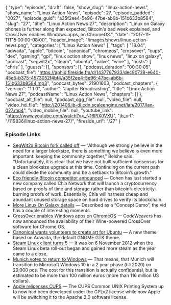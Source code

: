 {
  "type": "episode",
  "draft": false,
  "show_slug": "linux-action-news",
  "show_name": "Linux Action News",
  "episode": 27,
  "episode_padded": "0027",
  "episode_guid": "a35f2ee4-5e96-47be-ab6b-151b633b8584",
  "slug": "27",
  "title": "Linux Action News 27",
  "description": "Linux on Galaxy phones is further along than expected, Bitcoin's bad week explained, and CrossOver enables Windows apps, on ChromeOS.",
  "date": "2017-11-11T15:00:00-08:00",
  "header_image": "/images/shows/linux-action-news.png",
  "categories": [
    "Linux Action News"
  ],
  "tags": [
    "18.04",
    "adwaita",
    "apple",
    "bitcoin",
    "canonical",
    "chromeos",
    "crossover",
    "cups",
    "dex",
    "gaming",
    "gpl",
    "linux action show",
    "linux news",
    "linux on galaxy",
    "podcast",
    "segwit2x",
    "steam",
    "ubuntu",
    "valve",
    "wine"
  ],
  "hosts": [
    "chris"
  ],
  "guests": [],
  "sponsors": [],
  "podcast_duration": "00:30:05",
  "podcast_file": "https://aphid.fireside.fm/d/1437767933/dec90738-e640-45e5-b375-4573052f4bf4/a35f2ee4-5e96-47be-ab6b-151b633b8584.mp3",
  "podcast_bytes": 21901603,
  "podcast_chapters": {
    "version": "1.1.0",
    "author": "Jupiter Broadcasting",
    "title": "Linux Action News 27",
    "podcastName": "Linux Action News",
    "chapters": []
  },
  "podcast_alt_file": null,
  "podcast_ogg_file": null,
  "video_file": null,
  "video_hd_file": "http://201406.jb-dl.cdn.scaleengine.net/lan/2017/lan-027.mp4",
  "video_mobile_file": null,
  "youtube_link": "https://www.youtube.com/watch?v=_N16PIX0VXU",
  "jb_url": "/119836/linux-action-news-27/",
  "fireside_url": "/27"
}


### Episode Links

  * [SegWit2x Bitcoin fork called off](https://www.theregister.co.uk/2017/11/08/bitcoin_drops_segwit2x_hard_fork_pierces_price_ceiling/ "SegWit2x Bitcoin fork called off") — "Although we strongly believe in the need for a larger blocksize, there is something we believe is even more important: keeping the community together," Belshe said. "Unfortunately, it is clear that we have not built sufficient consensus for a clean blocksize upgrade at this time. Continuing on the current path could divide the community and be a setback to Bitcoin’s growth."
  * [Eco friendly Bitcoin competitor announced](https://techcrunch.com/2017/11/08/chia-network-cryptocurrency/ "Eco friendly Bitcoin competitor announced") — Cohen has just started a new company called Chia Network that will launch a cryptocurrency based on proofs of time and storage rather than bitcoin’s electricity-burning proofs of work. Essentially, Chia will harness cheap and abundant unused storage space on hard drives to verify its blockchain.
  * [More Linux On Galaxy details](https://www.theregister.co.uk/2017/11/10/linux_on_galaxy_video_demo/ "More Linux On Galaxy details") — Described as a “Concept Demo”, the vid has a couple of interesting moments.
  * [CrossOver enables Windows apps on ChromeOS](https://www.phoronix.com/scan.php?page=news_item&px=CrossOver-Chrome-OS "CrossOver enables Windows apps on ChromeOS") — CodeWeavers has now announced the availability of their Wine-powered CrossOver software for Chrome OS. 
  * [Canonical wants volunteers to create art for Ubuntu](http://www.omgubuntu.co.uk/2017/11/ubuntu-theme-contest-18-04 "Canonical wants volunteers to create art for Ubuntu") — A new theme based on Adwaita, the default GNOME GTK theme.
  * [Steam Linux client turns 5](https://www.phoronix.com/scan.php?page=news_item&px=Steam-Linux-Client-Five "Steam Linux client turns 5") — It was on 6 November 2012 when the Steam Linux beta roll-out began and gained more steam as the year came to a close. 
  * [Munich votes to return to Windows](https://www.reddit.com/r/linuxunplugged/comments/7bmiq2/munich_linux_project_limux_officially_dead/ "Munich votes to return to Windows") — That means, that Munich will transition to Microsoft Windows 10 in a 2 year phase (till 2020) on 29,000 pcs. The cost for this transition is actually confidential, but is estimated to be more than 100 million euros (more than 116 million US dollars).
  * [Apple relicenses CUPS](https://www.phoronix.com/scan.php?page=news_item&px=CUPS-Drops-GPL-For-Apache "Apple relicenses CUPS") — The CUPS Common UNIX Printing System up to now had been developed under the GPLv2 license while now Apple will be switching it to the Apache 2.0 software license. 



